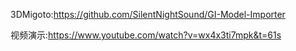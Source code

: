 3DMigoto:https://github.com/SilentNightSound/GI-Model-Importer

视频演示:https://www.youtube.com/watch?v=wx4x3ti7mpk&t=61s
